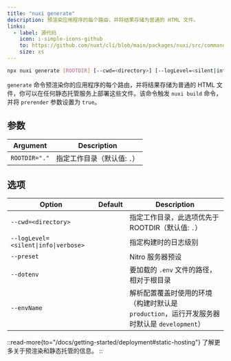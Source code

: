 ```yaml
---
title: "nuxi generate"
description: 预渲染应用程序的每个路由，并将结果存储为普通的 HTML 文件。
links:
  - label: 源代码
    icon: i-simple-icons-github
    to: https://github.com/nuxt/cli/blob/main/packages/nuxi/src/commands/generate.ts
    size: xs
---
```


<!--generate-cmd-->
```bash [Terminal]
npx nuxi generate [ROOTDIR] [--cwd=<directory>] [--logLevel=<silent|info|verbose>] [--preset] [--dotenv] [--envName]
```
<!--/generate-cmd-->

`generate` 命令预渲染你的应用程序的每个路由，并将结果存储为普通的 HTML 文件，你可以在任何静态托管服务上部署这些文件。该命令触发 `nuxi build` 命令，并将 `prerender` 参数设置为 `true`。

## 参数

<!--generate-args-->
Argument | Description
--- | ---
`ROOTDIR="."` | 指定工作目录（默认值: `.`）
<!--/generate-args-->

## 选项

<!--generate-opts-->
Option | Default | Description
--- | --- | ---
`--cwd=<directory>` |  | 指定工作目录，此选项优先于 ROOTDIR（默认值: `.`）
`--logLevel=<silent\|info\|verbose>` |  | 指定构建时的日志级别
`--preset` |  | Nitro 服务器预设
`--dotenv` |  | 要加载的 `.env` 文件的路径，相对于根目录
`--envName` |  | 解析配置覆盖时使用的环境（构建时默认是 `production`，运行开发服务器时默认是 `development`）
<!--/generate-opts-->

::read-more{to="/docs/getting-started/deployment#static-hosting"}
了解更多关于预渲染和静态托管的信息。
::